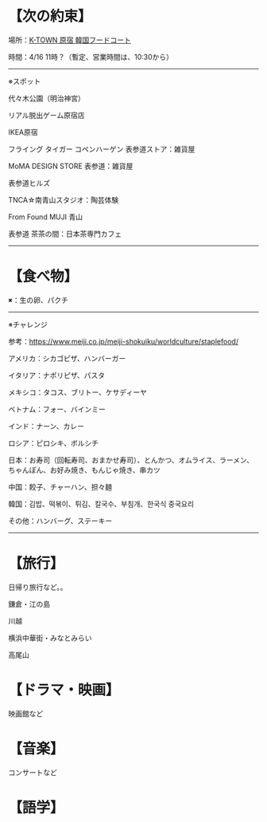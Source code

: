【次の約束】
=============

場所：[K-TOWN 原宿 韓国フードコート](https://food-land-food-court.business.site/?utm_source=gmb&utm_medium=referral)

時間：4/16 11時？（暫定、営業時間は、10:30から）

---------------------------------------

※スポット

代々木公園（明治神宮）

リアル脱出ゲーム原宿店

IKEA原宿

フライング タイガー コペンハーゲン 表参道ストア：雑貨屋

MoMA DESIGN STORE 表参道：雑貨屋

表参道ヒルズ

TNCA☆南青山スタジオ：陶芸体験

From Found MUJI 青山

表参道 茶茶の間：日本茶専門カフェ

---------------------------------------

【食べ物】
=============
<pre>
✖：生の卵、パクチ
</pre>

---------------------------------------

※チャレンジ

参考：https://www.meiji.co.jp/meiji-shokuiku/worldculture/staplefood/

アメリカ：シカゴピザ、ハンバーガー

イタリア：ナポリピザ、パスタ

メキシコ：タコス、ブリトー、ケサディーヤ

ベトナム：フォー、バインミー

インド：ナーン、カレー

ロシア：ピロシキ、ボルシチ

日本：お寿司（回転寿司、おまかせ寿司）、とんかつ、オムライス、ラーメン、ちゃんぽん、お好み焼き、もんじゃ焼き、串カツ

中国：餃子、チャーハン、担々麺

韓国：김밥、떡볶이、튀김、칼국수、부침개、한국식 중국요리

その他：ハンバーグ、ステーキー

---------------------------------------

【旅行】
=============

日帰り旅行など。。

鎌倉・江の島

川越

横浜中華街・みなとみらい

高尾山

【ドラマ・映画】
=============

映画館など

【音楽】
=============

コンサートなど

【語学】
=============
